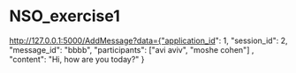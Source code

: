 # NSO_exercise1

http://127.0.0.1:5000/AddMessage?data={"application_id": 1, "session_id": 2, "message_id": "bbbb", "participants": ["avi aviv", "moshe cohen"] , "content": "Hi, how are you today?" }